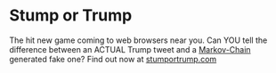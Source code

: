 # Stump or Trump
The hit new game coming to web browsers near you. Can YOU tell the difference between an ACTUAL Trump tweet and a [Markov-Chain](https://en.wikipedia.org/wiki/Markov_chain) generated fake one? Find out now at [stumportrump.com](https://www.youtube.com/watch?v=dQw4w9WgXcQ)
